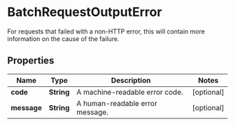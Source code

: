 

# BatchRequestOutputError

For requests that failed with a non-HTTP error, this will contain more information on the cause of the failure.

## Properties

| Name | Type | Description | Notes |
|------------ | ------------- | ------------- | -------------|
|**code** | **String** | A machine-readable error code. |  [optional] |
|**message** | **String** | A human-readable error message. |  [optional] |



